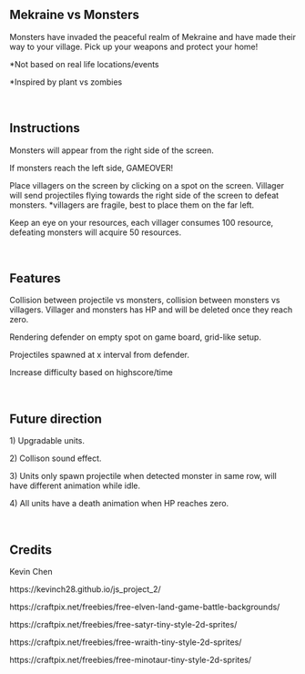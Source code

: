<h2>Mekraine vs Monsters</h2>
<p>Monsters have invaded the peaceful realm of Mekraine and have made their way to your village. Pick up your weapons and protect your home!</p>
<p>*Not based on real life locations/events</p>
<p>*Inspired by plant vs zombies</p>
<br>

<h2>Instructions</h2>
<p>Monsters will appear from the right side of the screen.</p>
<p>If monsters reach the left side, GAMEOVER!</p>
<p>Place villagers on the screen by clicking on a spot on the screen. Villager will send projectiles flying towards the right side of the screen to defeat monsters. *villagers are fragile, best to place them on the far left.</p>
<p>Keep an eye on your resources, each villager consumes 100 resource, defeating monsters will acquire 50 resources.</p>
<br>

<h2>Features</h2>
<p>Collision between projectile vs monsters, collision between monsters vs villagers. Villager and monsters has HP and will be deleted once they reach zero. </p>
<p>Rendering defender on empty spot on game board, grid-like setup.</p>
<p>Projectiles spawned at x interval from defender.</p>
<p>Increase difficulty based on highscore/time</p>
<br>

<h2>Future direction</h2>
<p>1) Upgradable units.</p>
<p>2) Collison sound effect.</p>
<p>3) Units only spawn projectile when detected monster in same row, will have different animation while idle.</p>
<p>4) All units have a death animation when HP reaches zero.</p>
<br>

<h2>Credits</h2>
Kevin Chen
<p>https://kevinch28.github.io/js_project_2/</p>
<p>https://craftpix.net/freebies/free-elven-land-game-battle-backgrounds/</p>
<p>https://craftpix.net/freebies/free-satyr-tiny-style-2d-sprites/</p>
<p>https://craftpix.net/freebies/free-wraith-tiny-style-2d-sprites/</p>
<p>https://craftpix.net/freebies/free-minotaur-tiny-style-2d-sprites/</p>
